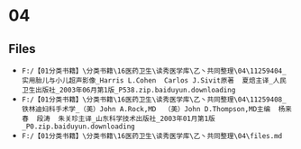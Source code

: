 # 04

## Files

- `F:/【01分类书籍】\分类书籍\16医药卫生\读秀医学库\乙丶共同整理\04\11259404_实用胎儿与小儿超声影像_Harris L.Cohen  Carlos J.Sivit原著  夏焙主译_人民卫生出版社_2003年06月第1版_P538.zip.baiduyun.downloading`
- `F:/【01分类书籍】\分类书籍\16医药卫生\读秀医学库\乙丶共同整理\04\11259408_铁林迪妇科手术学_（美）John A.Rock,MD  （美）John D.Thompson,MD主编  杨来春  段涛  朱关珍主译_山东科学技术出版社_2003年01月第1版_P0.zip.baiduyun.downloading`
- `F:/【01分类书籍】\分类书籍\16医药卫生\读秀医学库\乙丶共同整理\04\files.md`
